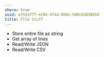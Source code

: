 ```yaml
---
share: true
uuid: e752df77-e20e-4fda-800e-508cb5838050
title: FIle Stuff
---
```

* Store entire file as string
* Get array of lines
* Read/Write JSON
* Read/Write CSV